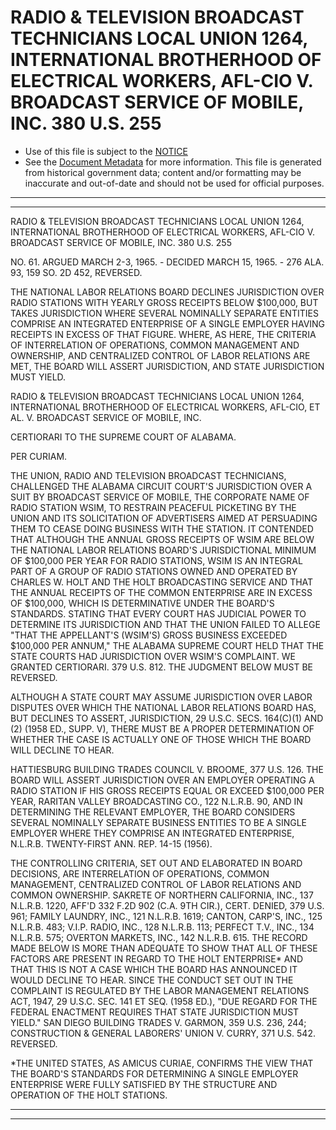 ---
---

# RADIO & TELEVISION BROADCAST TECHNICIANS LOCAL UNION 1264, INTERNATIONAL BROTHERHOOD OF ELECTRICAL WORKERS, AFL-CIO V. BROADCAST SERVICE OF MOBILE, INC. 380 U.S. 255

* Use of this file is subject to the [NOTICE](https://github.com/publicdocs/notice/blob/master/NOTICE)
* See the [Document Metadata](../../../) for more information.
  This file is generated from historical government data; content and/or formatting may be inaccurate and out-of-date and should not be used for official purposes.

----------
----------

RADIO & TELEVISION BROADCAST TECHNICIANS LOCAL UNION 1264, INTERNATIONAL BROTHERHOOD OF ELECTRICAL WORKERS, AFL-CIO V. BROADCAST SERVICE OF MOBILE, INC. 380 U.S. 255

NO. 61.  ARGUED MARCH 2-3, 1965.  - DECIDED MARCH 15, 1965.  - 276 ALA. 93, 159 SO. 2D 452, REVERSED.

THE NATIONAL LABOR RELATIONS BOARD DECLINES JURISDICTION OVER RADIO STATIONS WITH YEARLY GROSS RECEIPTS BELOW $100,000, BUT TAKES JURISDICTION WHERE SEVERAL NOMINALLY SEPARATE ENTITIES COMPRISE AN INTEGRATED ENTERPRISE OF A SINGLE EMPLOYER HAVING RECEIPTS IN EXCESS OF THAT FIGURE.  WHERE, AS HERE, THE CRITERIA OF INTERRELATION OF OPERATIONS, COMMON MANAGEMENT AND OWNERSHIP, AND CENTRALIZED CONTROL OF LABOR RELATIONS ARE MET, THE BOARD WILL ASSERT JURISDICTION, AND STATE JURISDICTION MUST YIELD.

RADIO & TELEVISION BROADCAST TECHNICIANS LOCAL UNION 1264, INTERNATIONAL BROTHERHOOD OF ELECTRICAL WORKERS, AFL-CIO, ET AL. V. BROADCAST SERVICE OF MOBILE, INC.

CERTIORARI TO THE SUPREME COURT OF ALABAMA.

PER CURIAM.

THE UNION, RADIO AND TELEVISION BROADCAST TECHNICIANS, CHALLENGED THE ALABAMA CIRCUIT COURT'S JURISDICTION OVER A SUIT BY BROADCAST SERVICE OF MOBILE, THE CORPORATE NAME OF RADIO STATION WSIM, TO RESTRAIN PEACEFUL PICKETING BY THE UNION AND ITS SOLICITATION OF ADVERTISERS AIMED AT PERSUADING THEM TO CEASE DOING BUSINESS WITH THE STATION.  IT CONTENDED THAT ALTHOUGH THE ANNUAL GROSS RECEIPTS OF WSIM ARE BELOW THE NATIONAL LABOR RELATIONS BOARD'S JURISDICTIONAL MINIMUM OF $100,000 PER YEAR FOR RADIO STATIONS, WSIM IS AN INTEGRAL PART OF A GROUP OF RADIO STATIONS OWNED AND OPERATED BY CHARLES W. HOLT AND THE HOLT BROADCASTING SERVICE AND THAT THE ANNUAL RECEIPTS OF THE COMMON ENTERPRISE ARE IN EXCESS OF $100,000, WHICH IS DETERMINATIVE UNDER THE BOARD'S STANDARDS.  STATING THAT EVERY COURT HAS JUDICIAL POWER TO DETERMINE ITS JURISDICTION AND THAT THE UNION FAILED TO ALLEGE "THAT THE APPELLANT'S (WSIM'S) GROSS BUSINESS EXCEEDED $100,000 PER ANNUM," THE ALABAMA SUPREME COURT HELD THAT THE STATE COURTS HAD JURISDICTION OVER WSIM'S COMPLAINT.  WE GRANTED CERTIORARI.  379 U.S. 812.  THE JUDGMENT BELOW MUST BE REVERSED.

ALTHOUGH A STATE COURT MAY ASSUME JURISDICTION OVER LABOR DISPUTES OVER WHICH THE NATIONAL LABOR RELATIONS BOARD HAS, BUT DECLINES TO ASSERT, JURISDICTION, 29 U.S.C. SECS. 164(C)(1) AND (2) (1958 ED., SUPP. V), THERE MUST BE A PROPER DETERMINATION OF WHETHER THE CASE IS ACTUALLY ONE OF THOSE WHICH THE BOARD WILL DECLINE TO HEAR.

HATTIESBURG BUILDING TRADES COUNCIL V. BROOME, 377 U.S. 126.   THE BOARD WILL ASSERT JURISDICTION OVER AN EMPLOYER OPERATING A RADIO STATION IF HIS GROSS RECEIPTS EQUAL OR EXCEED $100,000 PER YEAR, RARITAN VALLEY BROADCASTING CO., 122 N.L.R.B. 90, AND IN DETERMINING THE RELEVANT EMPLOYER, THE BOARD CONSIDERS SEVERAL NOMINALLY SEPARATE BUSINESS ENTITIES TO BE A SINGLE EMPLOYER WHERE THEY COMPRISE AN INTEGRATED ENTERPRISE, N.L.R.B. TWENTY-FIRST ANN. REP. 14-15 (1956).

THE CONTROLLING CRITERIA, SET OUT AND ELABORATED IN BOARD DECISIONS, ARE INTERRELATION OF OPERATIONS, COMMON MANAGEMENT, CENTRALIZED CONTROL OF LABOR RELATIONS AND COMMON OWNERSHIP.  SAKRETE OF NORTHERN CALIFORNIA, INC., 137 N.L.R.B. 1220, AFF'D 332 F.2D 902 (C.A. 9TH CIR.), CERT. DENIED, 379 U.S. 961; FAMILY LAUNDRY, INC., 121 N.L.R.B. 1619; CANTON, CARP'S, INC., 125 N.L.R.B. 483; V.I.P. RADIO, INC., 128 N.L.R.B. 113; PERFECT T.V., INC., 134 N.L.R.B. 575; OVERTON MARKETS, INC., 142 N.L.R.B.  615.  THE RECORD MADE BELOW IS MORE THAN ADEQUATE TO SHOW THAT ALL OF THESE FACTORS ARE PRESENT IN REGARD TO THE HOLT ENTERPRISE\* AND THAT THIS IS NOT A CASE WHICH THE BOARD HAS ANNOUNCED IT WOULD DECLINE TO HEAR.  SINCE THE CONDUCT SET OUT IN THE COMPLAINT IS REGULATED BY THE LABOR MANAGEMENT RELATIONS ACT, 1947, 29 U.S.C. SEC. 141 ET SEQ. (1958 ED.), "DUE REGARD FOR THE FEDERAL ENACTMENT REQUIRES THAT STATE JURISDICTION MUST YIELD."  SAN DIEGO BUILDING TRADES V. GARMON, 359 U.S. 236, 244; CONSTRUCTION & GENERAL LABORERS' UNION V. CURRY, 371 U.S. 542.  REVERSED.

\*THE UNITED STATES, AS AMICUS CURIAE, CONFIRMS THE VIEW THAT THE BOARD'S STANDARDS FOR DETERMINING A SINGLE EMPLOYER ENTERPRISE WERE FULLY SATISFIED BY THE STRUCTURE AND OPERATION OF THE HOLT STATIONS.


----------
----------

